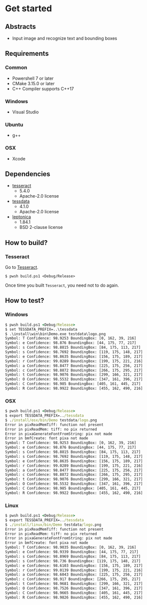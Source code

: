 # Get started

## Abstracts

* Input image and recognize text and bounding boxes

## Requirements

### Common

* Powershell 7 or later
* CMake 3.15.0 or later
* C++ Compiler supports C++17

### Windows

* Visual Studio

### Ubuntu

* g++

### OSX

* Xcode

## Dependencies

* [tesseract](https://github.com/tesseract-ocr/tesseract)
  * 5.4.0
  * Apache-2.0 license
* [tessdata](https://github.com/tesseract-ocr/tessdata)
  * 4.1.0
  * Apache-2.0 license
* [leptonica](https://github.com/danbloomberg/leptonica)
  * 1.84.1
  * BSD 2-clause license

## How to build?

### Tesseract

Go to [Tesseract](..).

````shell
$ pwsh build.ps1 <Debug/Release>
````

Once time you built `Tesseract`, you need not to do again.

## How to test?

### Windows

````bat
$ pwsh build.ps1 <Debug/Release>
$ set TESSDATA_PREFIX=..\tessdata
$ .\install\win\bin\Demo.exe testdata\logo.png
Symbol: T Confidence: 98.9253 BoundingBox: [0, 162, 39, 216]
Symbol: e Confidence: 98.876 BoundingBox: [44, 175, 77, 217]
Symbol: s Confidence: 98.8815 BoundingBox: [84, 175, 113, 217]
Symbol: s Confidence: 98.7692 BoundingBox: [119, 175, 148, 217]
Symbol: e Confidence: 98.8635 BoundingBox: [156, 175, 189, 217]
Symbol: r Confidence: 99.0289 BoundingBox: [199, 175, 221, 216]
Symbol: a Confidence: 98.8477 BoundingBox: [225, 175, 256, 217]
Symbol: c Confidence: 98.8872 BoundingBox: [266, 175, 295, 217]
Symbol: t Confidence: 98.9076 BoundingBox: [299, 166, 321, 217]
Symbol: O Confidence: 98.5532 BoundingBox: [347, 161, 396, 217]
Symbol: C Confidence: 98.985 BoundingBox: [405, 161, 445, 217]
Symbol: R Confidence: 98.9922 BoundingBox: [455, 162, 490, 216]
````

### OSX

````bat
$ pwsh build.ps1 <Debug/Release>
$ export TESSDATA_PREFIX=../tessdata
$ ./install/osx/bin/Demo testdata/logo.png
Error in pixReadMemTiff: function not present
Error in pixReadMem: tiff: no pix returned
Error in pixaGenerateFontFromString: pix not made
Error in bmfCreate: font pixa not made
Symbol: T Confidence: 98.9253 BoundingBox: [0, 162, 39, 216]
Symbol: e Confidence: 98.876 BoundingBox: [44, 175, 77, 217]
Symbol: s Confidence: 98.8815 BoundingBox: [84, 175, 113, 217]
Symbol: s Confidence: 98.7692 BoundingBox: [119, 175, 148, 217]
Symbol: e Confidence: 98.8635 BoundingBox: [156, 175, 189, 217]
Symbol: r Confidence: 99.0289 BoundingBox: [199, 175, 221, 216]
Symbol: a Confidence: 98.8477 BoundingBox: [225, 175, 256, 217]
Symbol: c Confidence: 98.8872 BoundingBox: [266, 175, 295, 217]
Symbol: t Confidence: 98.9076 BoundingBox: [299, 166, 321, 217]
Symbol: O Confidence: 98.5532 BoundingBox: [347, 161, 396, 217]
Symbol: C Confidence: 98.985 BoundingBox: [405, 161, 445, 217]
Symbol: R Confidence: 98.9922 BoundingBox: [455, 162, 490, 216]
````

### Linux

````bat
$ pwsh build.ps1 <Debug/Release>
$ export TESSDATA_PREFIX=../tessdata
$ ./install/linux/bin/Demo testdata/logo.png
Error in pixReadMemTiff: function not present
Error in pixReadMem: tiff: no pix returned
Error in pixaGenerateFontFromString: pix not made
Error in bmfCreate: font pixa not made
Symbol: T Confidence: 98.9035 BoundingBox: [0, 162, 39, 216]
Symbol: e Confidence: 98.9339 BoundingBox: [44, 175, 77, 217]
Symbol: s Confidence: 98.8969 BoundingBox: [84, 175, 113, 217]
Symbol: s Confidence: 98.736 BoundingBox: [119, 175, 148, 217]
Symbol: e Confidence: 98.6103 BoundingBox: [156, 175, 189, 217]
Symbol: r Confidence: 99.0139 BoundingBox: [199, 175, 221, 216]
Symbol: a Confidence: 98.6043 BoundingBox: [225, 175, 256, 217]
Symbol: c Confidence: 98.917 BoundingBox: [266, 175, 295, 217]
Symbol: t Confidence: 98.9681 BoundingBox: [299, 166, 321, 217]
Symbol: O Confidence: 98.7526 BoundingBox: [347, 161, 396, 217]
Symbol: C Confidence: 98.9665 BoundingBox: [405, 161, 445, 217]
Symbol: R Confidence: 98.9826 BoundingBox: [455, 162, 490, 216]
````
